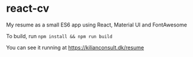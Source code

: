 # react-cv
My resume as a small ES6 app using React, Material UI and FontAwesome

To build, run `npm install && npm run build`

You can see it running at https://kilianconsult.dk/resume
